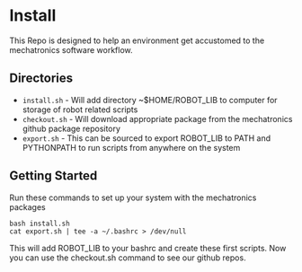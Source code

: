 # Install

This Repo is designed to help an environment get accustomed to the mechatronics software workflow. 

## Directories

- `install.sh` - Will add directory ~$HOME/ROBOT_LIB to computer for storage of robot related scripts
- `checkout.sh` - Will download appropriate package from the mechatronics github package repository
- `export.sh` - This can be sourced to export ROBOT_LIB to PATH and PYTHONPATH to run scripts from anywhere on the system

## Getting Started

Run these commands to set up your system with the mechatronics packages
    
    bash install.sh
    cat export.sh | tee -a ~/.bashrc > /dev/null

This will add ROBOT_LIB to your bashrc and create these first scripts.
Now you can use the checkout.sh command to see our github repos. 

